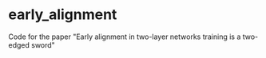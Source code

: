 # early_alignment
Code for the paper "Early alignment in two-layer networks training is a two-edged sword"
